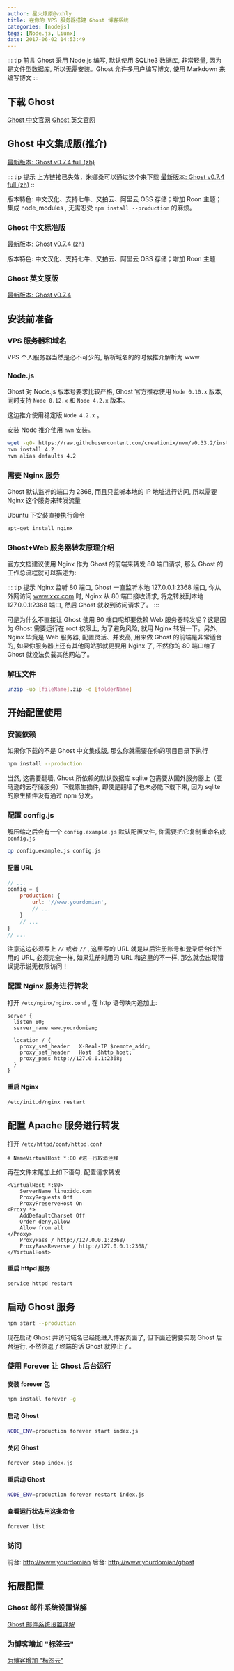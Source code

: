 ```yaml
---
author: 星火燎原@vxhly
title: 在你的 VPS 服务器搭建 Ghost 博客系统
categories: [nodejs]
tags: [Node.js, Liunx]
date: 2017-06-02 14:53:49
---
```


::: tip 前言
Ghost 采用 Node.js 编写, 默认使用 SQLite3 数据库, 非常轻量, 因为是文件型数据库, 所以无需安装。Ghost 允许多用户编写博文, 使用 Markdown 来编写博文
:::
<!-- more -->

## 下载 Ghost

[Ghost 中文官网](http:////www.ghostchina.com/)
[Ghost 英文官网](http:////ghost.org/)

## Ghost 中文集成版(推介)

[最新版本: Ghost v0.7.4 full (zh)](http://dl.ghostchina.com/Ghost-0.7.4-zh-full.zip)

::: tip 提示
上方链接已失效，米娜桑可以通过这个来下载 [最新版本: Ghost v0.7.4 full (zh)](http://oss-blog.test.upcdn.net/Ghost-0.7.4-zh-full-master.zip)
::

版本特色: 中文汉化、支持七牛、又拍云、阿里云 OSS 存储；增加 Roon 主题；集成 node_modules , 无需忍受 `npm install --production` 的麻烦。

### Ghost 中文标准版

[最新版本: Ghost v0.7.4 (zh)](http://dl.ghostchina.com/Ghost-0.7.4-zh.zip)

版本特色: 中文汉化、支持七牛、又拍云、阿里云 OSS 存储；增加 Roon 主题

### Ghost 英文原版

[最新版本: Ghost v0.7.4](http://dl.ghostchina.com/Ghost-0.7.4.zip)

## 安装前准备

### VPS 服务器和域名

VPS 个人服务器当然是必不可少的, 解析域名的的时候推介解析为 www

### Node.js

Ghost 对 Node.js 版本号要求比较严格, Ghost 官方推荐使用 `Node 0.10.x` 版本, 同时支持 `Node 0.12.x` 和 `Node 4.2.x` 版本。

这边推介使用稳定版 `Node 4.2.x` 。

安装 Node 推介使用 `nvm` 安装。

``` bash
wget -qO- https://raw.githubusercontent.com/creationix/nvm/v0.33.2/install.sh | bash
nvm install 4.2
nvm alias defaults 4.2
```

### 需要 Nginx 服务

Ghost 默认监听的端口为 2368, 而且只监听本地的 IP 地址进行访问, 所以需要 Nginx 这个服务来转发流量

Ubuntu 下安装直接执行命令

``` bash
apt-get install nginx
```

### Ghost+Web 服务器转发原理介绍

官方文档建议使用 Nginx 作为 Ghost 的前端来转发 80 端口请求, 那么 Ghost 的工作总流程就可以描述为: 

::: tip 提示
Nginx 监听 80 端口, Ghost 一直监听本地 127.0.0.1:2368 端口, 你从外网访问 www.xxx.com 时, Nginx 从 80 端口接收请求, 将之转发到本地 127.0.0.1:2368 端口, 然后 Ghost 就收到访问请求了。
:::

可是为什么不直接让 Ghost 使用 80 端口呢却要依赖 Web 服务器转发呢？这是因为 Ghost 需要运行在 root 权限上, 为了避免风险, 就用 Nginx 转发一下。另外, Nginx 毕竟是 Web 服务器, 配置灵活、并发高, 用来做 Ghost 的前端是非常适合的, 如果你服务器上还有其他网站那就更要用 Nginx 了, 不然你的 80 端口给了 Ghost 就没法负载其他网站了。

### 解压文件

``` bash
unzip -uo [fileName].zip -d [folderName]
```

## 开始配置使用

### 安装依赖

如果你下载的不是 Ghost 中文集成版, 那么你就需要在你的项目目录下执行

``` bash
npm install --production
```

当然, 这需要翻墙, Ghost 所依赖的默认数据库 sqlite 包需要从国外服务器上（亚马逊的云存储服务）下载原生插件, 即使是翻墙了也未必能下载下来, 因为 sqlite 的原生插件没有通过 npm 分发。

### 配置 config.js

解压缩之后会有一个 `config.example.js` 默认配置文件, 你需要把它复制重命名成 `config.js` 

``` bash
cp config.example.js config.js
```

#### 配置 URL

``` javascript
// ...
config = {
    production: {
        url: '//www.yourdomian',
        // ...
    }
    // ...
}
// ...
```

注意这边必须写上 `//` 或者 `//` , 这里写的 URL 就是以后注册账号和登录后台时所用的 URL, 必须完全一样, 如果注册时用的 URL 和这里的不一样, 那么就会出现错误提示说无权限访问！

### 配置 Nginx 服务进行转发

打开 `/etc/nginx/nginx.conf` , 在 http 语句块内追加上: 

``` text
server {
  listen 80;
  server_name www.yourdomian;

  location / {
    proxy_set_header   X-Real-IP $remote_addr;
    proxy_set_header   Host  $http_host;
    proxy_pass http://127.0.0.1:2368;
  }
}
```

#### 重启 Nginx

``` bash
/etc/init.d/nginx restart
```

## 配置 Apache 服务进行转发

打开 `/etc/httpd/conf/httpd.conf` 

``` text
# NameVirtualHost *:80 #这一行取消注释
```

再在文件末尾加上如下语句, 配置请求转发

``` text
<VirtualHost *:80>
    ServerName linuxidc.com
    ProxyRequests Off
    ProxyPreserveHost On
<Proxy *>
    AddDefaultCharset Off
    Order deny,allow
    Allow from all
</Proxy>
    ProxyPass / http://127.0.0.1:2368/
    ProxyPassReverse / http://127.0.0.1:2368/
</VirtualHost>
```

#### 重启 httpd 服务

``` bash
service httpd restart
```

## 启动 Ghost 服务

``` bash
npm start --production
```

现在启动 Ghost 并访问域名已经能进入博客页面了, 但下面还需要实现 Ghost 后台运行, 不然你退了终端的话 Ghost 就停止了。

### 使用 Forever 让 Ghost 后台运行

#### 安装 forever 包

``` bash
npm install forever -g
```

#### 启动 Ghost

``` bash
NODE_ENV=production forever start index.js
```

#### 关闭 Ghost

``` bash
forever stop index.js
```

#### 重启动 Ghost

``` bash
NODE_ENV=production forever restart index.js
```

#### 查看运行状态用这条命令

``` bash
forever list
```

### 访问

前台: <http://www.yourdomian>
后台: <http://www.yourdomian/ghost>

## 拓展配置

### Ghost 邮件系统设置详解

[Ghost 邮件系统设置详解](http://www.ghostchina.com/mail-configuration-on-self-hosted-version-of-ghost/)

### 为博客增加 "标签云"

[为博客增加 "标签云"](http://www.ghostchina.com/output-tag-cloud/)

